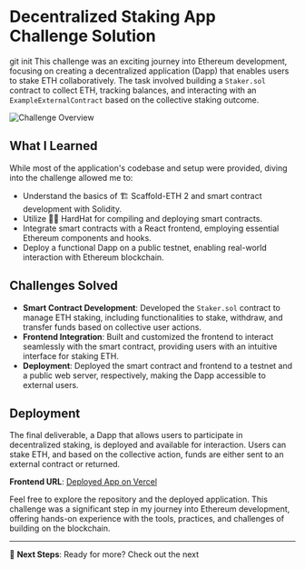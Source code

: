 # Decentralized Staking App Challenge Solution

git init This challenge was an exciting journey into Ethereum development, focusing on creating a decentralized application (Dapp) that enables users to stake ETH collaboratively. The task involved building a `Staker.sol` contract to collect ETH, tracking balances, and interacting with an `ExampleExternalContract` based on the collective staking outcome.

![Challenge Overview](https://github.com/scaffold-eth/se-2-challenges/assets/80153681/a620999a-a1ff-462d-9ae3-5b49ab0e023a)

## What I Learned

While most of the application's codebase and setup were provided, diving into the challenge allowed me to:

- Understand the basics of 🏗 Scaffold-ETH 2 and smart contract development with Solidity.
- Utilize 👷‍♀️ HardHat for compiling and deploying smart contracts.
- Integrate smart contracts with a React frontend, employing essential Ethereum components and hooks.
- Deploy a functional Dapp on a public testnet, enabling real-world interaction with Ethereum blockchain.

## Challenges Solved

- **Smart Contract Development**: Developed the `Staker.sol` contract to manage ETH staking, including functionalities to stake, withdraw, and transfer funds based on collective user actions.
- **Frontend Integration**: Built and customized the frontend to interact seamlessly with the smart contract, providing users with an intuitive interface for staking ETH.
- **Deployment**: Deployed the smart contract and frontend to a testnet and a public web server, respectively, making the Dapp accessible to external users.

## Deployment

The final deliverable, a Dapp that allows users to participate in decentralized staking, is deployed and available for interaction. Users can stake ETH, and based on the collective action, funds are either sent to an external contract or returned.

**Frontend URL**: [Deployed App on Vercel](#)

Feel free to explore the repository and the deployed application. This challenge was a significant step in my journey into Ethereum development, offering hands-on experience with the tools, practices, and challenges of building on the blockchain.

---

🚀 **Next Steps**: Ready for more? Check out the next
